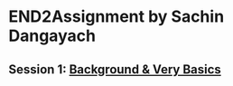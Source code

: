 # END2Assignment by Sachin Dangayach

## Session 1: [Background & Very Basics](https://github.com/SachinDangayach/END2.0/tree/main/Session1)
